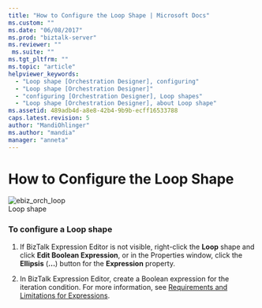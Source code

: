 ```yaml
---
title: "How to Configure the Loop Shape | Microsoft Docs"
ms.custom: ""
ms.date: "06/08/2017"
ms.prod: "biztalk-server"
ms.reviewer: ""
 ms.suite: ""
ms.tgt_pltfrm: ""
ms.topic: "article"
helpviewer_keywords: 
  - "Loop shape [Orchestration Designer], configuring"
  - "Loop shape [Orchestration Designer]"
  - "configuring [Orchestration Designer], Loop shapes"
  - "Loop shape [Orchestration Designer], about Loop shape"
ms.assetid: 489adb4d-a8e8-42b4-9b9b-ecff16533788
caps.latest.revision: 5
author: "MandiOhlinger"
ms.author: "mandia"
manager: "anneta"
---
```

# How to Configure the Loop Shape
![](../core/media/ebiz-orch-loop.gif "ebiz_orch_loop")  
Loop shape  
  
### To configure a Loop shape  
  
1.  If BizTalk Expression Editor is not visible, right-click the **Loop** shape and click **Edit Boolean Expression**, or in the Properties window, click the **Ellipsis** (**...**) button for the **Expression** property.  
  
2.  In BizTalk Expression Editor, create a Boolean expression for the iteration condition. For more information, see [Requirements and Limitations for Expressions](../core/requirements-and-limitations-for-expressions.md).